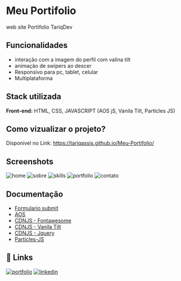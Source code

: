 
# Meu Portifolio

web site Portifolio TariqDev



## Funcionalidades

- interação com a imagem do perfil com valina tilt
- animação de swipers ao descer 
- Responsivo para pc, tablet, celular
- Multiplataforma


## Stack utilizada

**Front-end:** HTML, CSS, JAVASCRIPT (AOS jS, Vanila Tilt, Particles JS)



## Como vizualizar o projeto?

Disponível no Link: https://tariqassis.github.io/Meu-Portifolio/



## Screenshots

![home](https://user-images.githubusercontent.com/86030679/194778898-42ee76d5-2f5e-42e4-877f-262b4c954442.jpg)
![sobre](https://user-images.githubusercontent.com/86030679/194778908-ea7b7596-30c5-4acc-bf2c-418fb5dec847.jpg)
![skills](https://user-images.githubusercontent.com/86030679/194778912-2aff18a2-5ef9-4c8f-add6-0127595d71ac.jpg)
![portfolio](https://user-images.githubusercontent.com/86030679/194778911-fa8a16c3-194a-465d-a095-9a67f4d50e1c.jpg)
![contato](https://user-images.githubusercontent.com/86030679/194778909-1fc04bea-6823-4418-8a44-c897bed0c788.jpg)



## Documentação

- [Formulario submit](https://formsubmit.co/)
- [AOS](https://michalsnik.github.io/aos/)
- [CDNJS - Fontawesome](https://cdnjs.com/libraries/font-awesome)
- [CDNJS - Vanila Tilt](https://cdnjs.com/libraries/vanilla-tilt)
- [CDNJS - Jquery](https://cdnjs.com/libraries/jquery)
- [Particles-JS]([https://cdnjs.com/libraries/jquery](https://vincentgarreau.com/particles.js/))



## 🔗 Links
[![portfolio](https://img.shields.io/badge/my_portfolio-000?style=for-the-badge&logo=ko-fi&logoColor=white)](https://tariqassis.github.io/Meu-Portifolio/)
[![linkedin](https://img.shields.io/badge/linkedin-0A66C2?style=for-the-badge&logo=linkedin&logoColor=white)](https://www.linkedin.com/in/tariq-assis/)
